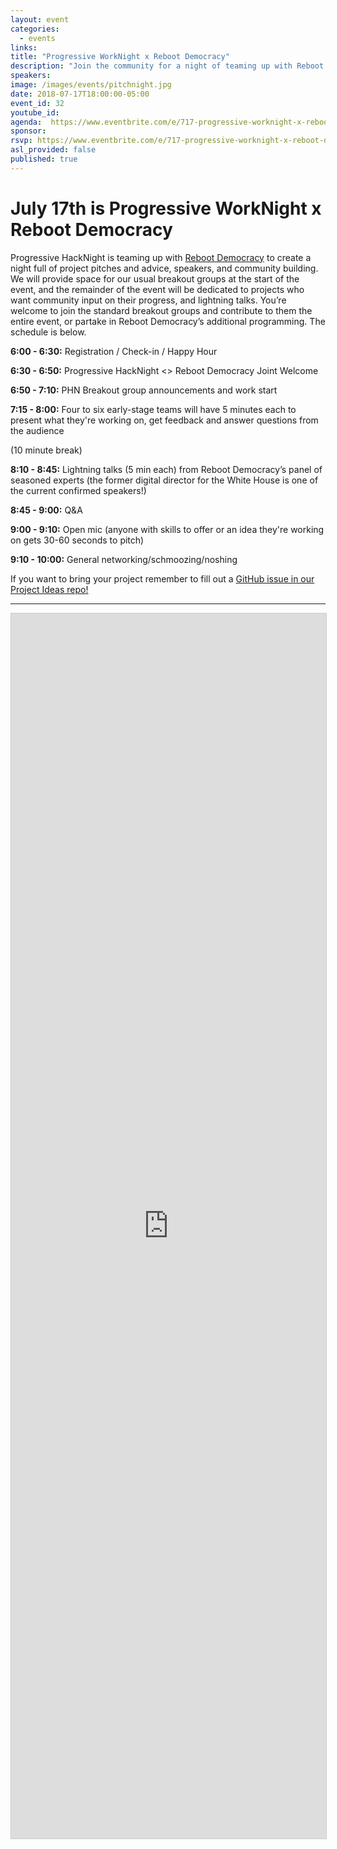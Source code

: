```yaml
---
layout: event
categories:
  - events
links:
title: "Progressive WorkNight x Reboot Democracy"
description: "Join the community for a night of teaming up with Reboot Democracy full of project pitches and advice, and speakers! Whether you are already collaborating with a group, or want to volunteer for something new, this is a great chance to use your skills and take meaningful action!"
speakers:  
image: /images/events/pitchnight.jpg
date: 2018-07-17T18:00:00-05:00
event_id: 32
youtube_id:
agenda:  https://www.eventbrite.com/e/717-progressive-worknight-x-reboot-democracy-tickets-47959359736
sponsor:
rsvp: https://www.eventbrite.com/e/717-progressive-worknight-x-reboot-democracy-tickets-47959359736
asl_provided: false
published: true
---
```


# July 17th is Progressive WorkNight x Reboot Democracy
Progressive HackNight is teaming up with [Reboot Democracy](www.rebootdem.com) to create a night full of project pitches and advice, speakers, and community building. We will provide space for our usual breakout groups at the start of the event, and the remainder of the event will be dedicated to projects who want community input on their progress, and lightning talks. You’re welcome to join the standard breakout groups and contribute to them the entire event, or partake in Reboot Democracy’s additional programming. The schedule is below.

**6:00 - 6:30:** Registration / Check-in / Happy Hour

**6:30 - 6:50:** Progressive HackNight <> Reboot Democracy Joint Welcome

**6:50 - 7:10:** PHN Breakout group announcements and work start

**7:15 - 8:00:** Four to six early-stage teams will have 5 minutes each to present what they're working on, get feedback and answer questions from the audience

(10 minute break)

**8:10 - 8:45:** Lightning talks (5 min each) from Reboot Democracy’s panel of seasoned experts (the former digital director for the White House is one of the current confirmed speakers!)

**8:45 - 9:00:** Q&A

**9:00 - 9:10:** Open mic (anyone with skills to offer or an idea they're working on gets 30-60 seconds to pitch)

**9:10 - 10:00:** General networking/schmoozing/noshing

If you want to bring your project remember to fill out a [GitHub issue in our Project Ideas repo!](https://github.com/ProgressiveHackNight/project-ideas)



<hr/>

<script src="https://static.airtable.com/js/embed/embed_snippet_v1.js"></script><iframe class="airtable-embed airtable-dynamic-height" src="https://airtable.com/embed/shrqfzxfBpxgQZTfD?backgroundColor=purple" frameborder="0" onmousewheel="" width="100%" height="1960" style="background: transparent; border: 1px solid #ccc;"></iframe>
